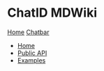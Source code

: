 # ChatID MDWiki

[Home](index.md)
[Chatbar]()

  * [Home](chatbar/index.md)
  * [Public API](chatbar/public-api-overview.md)
  * [Examples](chatbar/examples.md)
